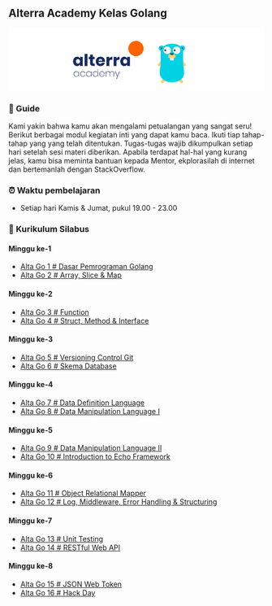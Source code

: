 ## Alterra Academy Kelas Golang

![Header](assets/banner.png)

### 📢 Guide

Kami yakin bahwa kamu akan mengalami petualangan yang sangat seru! Berikut berbagai modul kegiatan inti yang dapat kamu baca. Ikuti tiap tahap-tahap yang yang telah ditentukan. Tugas-tugas wajib dikumpulkan setiap hari setelah sesi materi diberikan. Apabila terdapat hal-hal yang kurang jelas, kamu bisa meminta bantuan kepada Mentor, ekplorasilah di internet dan bertemanlah dengan StackOverflow.

### ⏰ Waktu pembelajaran
- Setiap hari Kamis & Jumat, pukul 19.00 - 23.00

### 📘 Kurikulum Silabus
#### Minggu ke-1
- [Alta Go 1 # Dasar Pemrograman Golang](./src/modul-go-1.md)
- [Alta Go 2 # Array, Slice & Map](./src/modul-go-2.md)
#### Minggu ke-2
- [Alta Go 3 # Function](./src/modul-go-3.md)
- [Alta Go 4 # Struct, Method & Interface](./src/modul-go-4.md)
#### Minggu ke-3
- [Alta Go 5 # Versioning Control Git](./src/modul-go-5.md)
- [Alta Go 6 # Skema Database](./src/modul-go-6.md)
#### Minggu ke-4
- [Alta Go 7 # Data Definition Language](./src/modul-go-7.md)
- [Alta Go 8 # Data Manipulation Language I](./src/modul-go-8.md)
#### Minggu ke-5
- [Alta Go 9 # Data Manipulation Language II](./src/modul-go-9.md)
- [Alta Go 10 # Introduction to Echo Framework](./src/modul-go-10.md)
#### Minggu ke-6
- [Alta Go 11 # Object Relational Mapper](./src/modul-go-11.md)
- [Alta Go 12 # Log, Middleware, Error Handling & Structuring](./src/modul-go-12.md)
#### Minggu ke-7
- [Alta Go 13 # Unit Testing](./src/modul-go-13.md)
- [Alta Go 14 # RESTful Web API](./src/modul-go-14.md)
#### Minggu ke-8
- [Alta Go 15 # JSON Web Token](./src/modul-go-15.md)
- [Alta Go 16 # Hack Day](./src/modul-go-16.md)